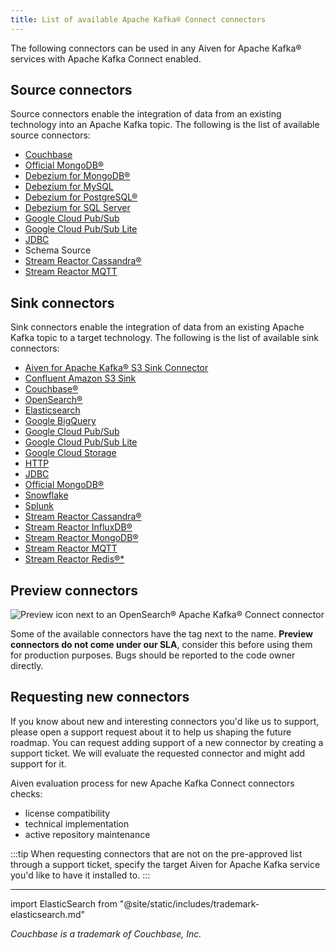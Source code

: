 ```yaml
---
title: List of available Apache Kafka® Connect connectors
---
```


The following connectors can be used in any Aiven for Apache Kafka®
services with Apache Kafka Connect enabled.

## Source connectors

Source connectors enable the integration of data from an existing
technology into an Apache Kafka topic. The following is the list of
available source connectors:

-   [Couchbase](https://github.com/couchbase/kafka-connect-couchbase)
-   [Official
    MongoDB®](https://www.mongodb.com/docs/kafka-connector/current/)
-   [Debezium for
    MongoDB®](https://debezium.io/docs/connectors/mongodb/)
-   [Debezium for MySQL](https://debezium.io/docs/connectors/mysql/)
-   [Debezium for PostgreSQL®](/docs/products/kafka/kafka-connect/howto/debezium-source-connector-pg)
-   [Debezium for SQL
    Server](https://debezium.io/docs/connectors/sqlserver/)
-   [Google Cloud
    Pub/Sub](https://github.com/googleapis/java-pubsub-group-kafka-connector/)
-   [Google Cloud Pub/Sub
    Lite](https://github.com/googleapis/java-pubsub-group-kafka-connector/)
-   [JDBC](https://github.com/aiven/jdbc-connector-for-apache-kafka/blob/master/docs/source-connector.md)
-   Schema Source
-   [Stream Reactor
    Cassandra®](https://docs.lenses.io/5.1/connectors/sources/cassandrasourceconnector/)
-   [Stream Reactor
    MQTT](https://docs.lenses.io/5.1/connectors/sources/mqttsourceconnector/)

## Sink connectors

Sink connectors enable the integration of data from an existing Apache
Kafka topic to a target technology. The following is the list of
available sink connectors:

-   [Aiven for Apache Kafka® S3 Sink Connector](/docs/products/kafka/kafka-connect/howto/s3-sink-connector-aiven)
-   [Confluent Amazon S3
    Sink](https://docs.aiven.io/docs/products/kafka/kafka-connect/howto/s3-sink-connector-confluent)
-   [Couchbase®](https://github.com/couchbase/kafka-connect-couchbase)
-   [OpenSearch®](/docs/products/kafka/kafka-connect/howto/opensearch-sink)
-   [Elasticsearch](/docs/products/kafka/kafka-connect/howto/elasticsearch-sink)
-   [Google
    BigQuery](https://github.com/confluentinc/kafka-connect-bigquery)
-   [Google Cloud
    Pub/Sub](https://github.com/googleapis/java-pubsub-group-kafka-connector/)
-   [Google Cloud Pub/Sub
    Lite](https://github.com/googleapis/java-pubsub-group-kafka-connector/)
-   [Google Cloud Storage](/docs/products/kafka/kafka-connect/howto/gcs-sink)
-   [HTTP](https://github.com/aiven/http-connector-for-apache-kafka)
-   [JDBC](https://github.com/aiven/jdbc-connector-for-apache-kafka/blob/master/docs/sink-connector.md)
-   [Official
    MongoDB®](https://docs.mongodb.com/kafka-connector/current/)
-   [Snowflake](https://docs.snowflake.net/manuals/user-guide/kafka-connector.html)
-   [Splunk](https://github.com/splunk/kafka-connect-splunk)
-   [Stream Reactor
    Cassandra®](https://docs.lenses.io/5.1/connectors/sinks/cassandrasinkconnector/)
-   [Stream Reactor
    InfluxDB®](https://docs.lenses.io/5.1/connectors/sinks/influxsinkconnector/)
-   [Stream Reactor
    MongoDB®](https://docs.lenses.io/5.1/connectors/sinks/mongosinkconnector/)
-   [Stream Reactor
    MQTT](https://docs.lenses.io/5.1/connectors/sinks/mqttsinkconnector/)
-   [Stream Reactor
    Redis®\*](https://docs.lenses.io/5.1/connectors/sinks/redissinkconnector/)

## Preview connectors

![Preview icon next to an OpenSearch® Apache Kafka® Connect connector](/images/products/kafka/kafka-connect/preview-kafka-connect-connectors.png)

Some of the available connectors have the tag next to the name.
**Preview connectors do not come under our SLA**, consider this before
using them for production purposes. Bugs should be reported to the code
owner directly.

## Requesting new connectors

If you know about new and interesting connectors you'd like us to
support, please open a support request about it to help us shaping the
future roadmap. You can request adding support of a new connector by
creating a support ticket. We will evaluate the requested connector and
might add support for it.

Aiven evaluation process for new Apache Kafka Connect connectors checks:

-   license compatibility
-   technical implementation
-   active repository maintenance

:::tip
When requesting connectors that are not on the pre-approved list through
a support ticket, specify the target Aiven for Apache Kafka service
you'd like to have it installed to.
:::

------------------------------------------------------------------------

import ElasticSearch from "@site/static/includes/trademark-elasticsearch.md"

<ElasticSearch/>

*Couchbase is a trademark of Couchbase, Inc.*
